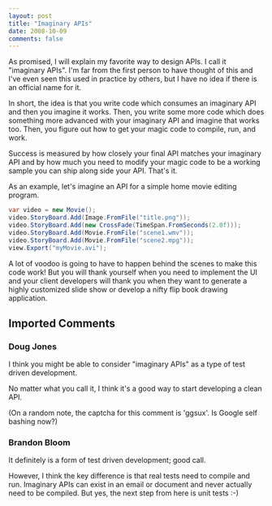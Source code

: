 ```yaml
---
layout: post
title: "Imaginary APIs"
date: 2008-10-09
comments: false
---
```


As promised, I will explain my favorite way to design APIs. I call it
"imaginary APIs". I'm far from the first person to have thought of this and
I've even seen this used in practice by others, but I have no idea if there is
an official name for it.

In short, the idea is that you write code which consumes an imaginary API and
then you imagine it works. Then, you write some more code which does something
more advanced with your imaginary API and imagine that works too. Then, you
figure out how to get your magic code to compile, run, and work.

Success is measured by how closely your final API matches your imaginary API
and by how much you need to modify your magic code to be a working sample you
can ship along side your API. That's it.

As an example, let's imagine an API for a simple home movie editing program.

```csharp
var video = new Movie();
video.StoryBoard.Add(Image.FromFile("title.png"));
video.StoryBoard.Add(new CrossFade(TimeSpan.FromSeconds(2.0f)));
video.StoryBoard.Add(Movie.FromFile("scene1.wmv"));
video.StoryBoard.Add(Movie.FromFile("scene2.mpg"));
view.Export("myMovie.avi");
```

A lot of voodoo is going to have to happen behind the scenes to make this code
work! But you will thank yourself when you need to implement the UI and your
client developers will thank you when they want to generate a highly customized
slide show or develop a nifty flip book drawing application.

## Imported Comments

### Doug Jones

I think you might be able to consider "imaginary APIs" as a type of test driven
development.

No matter what you call it, I think it's a good way to start developing a clean
API.

(On a random note, the captcha for this comment is 'ggsux'. Is Google self
bashing now?)

### Brandon Bloom

It definitely is a form of test driven development; good call.

However, I think the key difference is that real tests need to compile and run.
Imaginary APIs can exist in an email or document and never actually need to be
compiled. But yes, the next step from here is unit tests :-)
